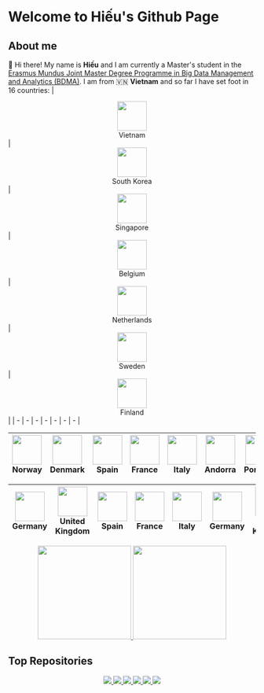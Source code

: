 # Welcome to Hiếu's Github Page

## About me
🦊 Hi there! My name is **Hiếu** and I am currently a Master's student in the [Erasmus Mundus Joint Master Degree Programme in Big Data Management and Analytics (BDMA)](https://bdma.ulb.ac.be/). I am from 🇻🇳 **Vietnam** and so far I have set foot in 16 countries:
| <center><img src="https://www.worldometers.info/img/flags/vm-flag.gif" height=60/><br>Vietnam</center> | <center><img src="https://www.worldometers.info/img/flags/ks-flag.gif" height=60/><br>South Korea</center> | <center><img src="https://www.worldometers.info/img/flags/sn-flag.gif" height=60/><br>Singapore</center> | <center><img src="https://www.worldometers.info/img/flags/be-flag.gif" height=60/><br>Belgium</center> | <center><img src="https://www.worldometers.info/img/flags/nl-flag.gif" height=60/><br>Netherlands</center> | <center><img src="https://www.worldometers.info/img/flags/sw-flag.gif" height=60/><br>Sweden</center> | <center><img src="https://www.worldometers.info/img/flags/fi-flag.gif" height=60/><br>Finland</center> |
| - | - | - | - | - | - | - |

| <center><img src="https://www.worldometers.info/img/flags/no-flag.gif" height=60/><br>Norway</center> | <center><img src="https://www.worldometers.info/img/flags/da-flag.gif" height=60/><br>Denmark</center> | <center><img src="https://www.worldometers.info/img/flags/sp-flag.gif" height=60/><br>Spain</center> | <center><img src="https://www.worldometers.info/img/flags/fr-flag.gif" height=60/><br>France</center> | <center><img src="https://www.worldometers.info/img/flags/it-flag.gif" height=60/><br>Italy</center> | <center><img src="https://www.worldometers.info/img/flags/an-flag.gif" height=60/><br>Andorra</center> | <center><img src="https://www.worldometers.info/img/flags/po-flag.gif" height=60/><br>Portugal</center> |
| - | - | - | - | - | - | - |

| <center><img src="https://www.worldometers.info/img/flags/gm-flag.gif" height=60/><br>Germany</center> | <center><img src="https://www.worldometers.info/img/flags/uk-flag.gif" height=60/><br>United Kingdom</center> | <center><img src="https://www.worldometers.info/img/flags/sp-flag.gif" height=60/><br>Spain</center> | <center><img src="https://www.worldometers.info/img/flags/fr-flag.gif" height=60/><br>France</center> | <center><img src="https://www.worldometers.info/img/flags/it-flag.gif" height=60/><br>Italy</center> | <center><img src="https://www.worldometers.info/img/flags/gm-flag.gif" height=60/><br>Germany</center> | <center><img src="https://www.worldometers.info/img/flags/uk-flag.gif" height=60/><br>United Kingdom</center> |
| - | - | - | - | - | - | - |

<div align="center">
<a href="https://github.com/hieunm44/">
  <img src="https://github-readme-stats-one-gamma-20.vercel.app/api?username=hieunm44&theme=moltack&show_icons=true" height=190/>
</a>
<a href="https://github.com/hieunm44/">
  <img src="https://github-readme-stats-one-gamma-20.vercel.app/api/top-langs/?username=hieunm44&theme=moltack&layout=compact" height=190/>
</a>
</div>

## Top Repositories
<div align="center">
<a href="https://github.com/hieunm44/sound-event-detection">
  <img src="https://github-readme-stats-one-gamma-20.vercel.app/api/pin/?username=hieunm44&repo=sound-event-detection&theme=moltack&show_icons=true"/>
</a>
<a href="https://github.com/hieunm44/anomalous-sound-detection">
  <img src="https://github-readme-stats-one-gamma-20.vercel.app/api/pin/?username=hieunm44&repo=anomalous-sound-detection&theme=moltack&show_icons=true"/>
</a>


<a href="https://github.com/hieunm44/noise-remover-beat-mixer">
  <img src="https://github-readme-stats-one-gamma-20.vercel.app/api/pin/?username=hieunm44&repo=noise-remover-beat-mixer&theme=moltack&show_icons=true"/>
</a>
<a href="https://github.com/hieunm44/fake-news-detection">
  <img src="https://github-readme-stats-one-gamma-20.vercel.app/api/pin/?username=hieunm44&repo=fake-news-detection&theme=moltack&show_icons=true"/>
</a>

<a href="https://github.com/hieunm44/overlap-area-estimation">
  <img src="https://github-readme-stats-one-gamma-20.vercel.app/api/pin/?username=hieunm44&repo=overlap-area-estimation&theme=moltack&show_icons=true"/>
</a>
<a href="https://github.com/hieunm44/dm-sncb-cool-train">
  <img src="https://github-readme-stats-one-gamma-20.vercel.app/api/pin/?username=hieunm44&repo=dm-sncb-cool-train&theme=moltack&show_icons=true"/>
</a>
</div>